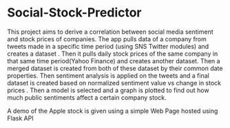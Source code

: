 # Social-Stock-Predictor

This project aims to derive a correlation between social media sentiment and stock prices of companies. The app pulls data of a company from tweets made in a specific time period (using SNS Twitter modules)
and creates a dataset . Then it pulls daily stock prices of the same company in that same time period(Yahoo Finance) and creates another dataset. Then a merged dataset is created from both of these dataset by their common date properties.
Then sentiment analysis is applied on the tweets and a final dataset is created based on normalized sentiment value vs change in stock prices .
Then a model is selected and a graph is plotted to find out how much public sentiments affect a certain company stock.


A demo of the Apple stock is given using a simple Web Page hosted using Flask API
